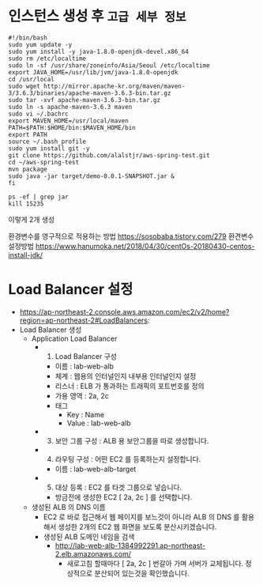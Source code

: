 # 인스턴스 생성 후 `고급 세부 정보`

~~~
#!/bin/bash
sudo yum update -y
sudo yum install -y java-1.8.0-openjdk-devel.x86_64
sudo rm /etc/localtime
sudo ln -sf /usr/share/zoneinfo/Asia/Seoul /etc/localtime
export JAVA_HOME=/usr/lib/jvm/java-1.8.0-openjdk
cd /usr/local
sudo wget http://mirror.apache-kr.org/maven/maven-3/3.6.3/binaries/apache-maven-3.6.3-bin.tar.gz
sudo tar -xvf apache-maven-3.6.3-bin.tar.gz
sudo ln -s apache-maven-3.6.3 maven
sudo vi ~/.bachrc 
export MAVEN_HOME=/usr/local/maven
PATH=$PATH:$HOME/bin:$MAVEN_HOME/bin
export PATH
source ~/.bash_profile
sudo yum install git -y
git clone https://github.com/alalstjr/aws-spring-test.git
cd ~/aws-spring-test
mvn package
sudo java -jar target/demo-0.0.1-SNAPSHOT.jar &
fi
~~~

~~~
ps -ef | grep jar
kill 15235
~~~

이렇게 2개 생성

환경변수를 영구적으로 적용하는 방법
https://sosobaba.tistory.com/279
환견변수 설정방법
https://www.hanumoka.net/2018/04/30/centOs-20180430-centos-install-jdk/

# Load Balancer 설정

- https://ap-northeast-2.console.aws.amazon.com/ec2/v2/home?region=ap-northeast-2#LoadBalancers:
- Load Balancer 생성
    - Application Load Balancer
        - 1. Load Balancer 구성
            - 이름 : lab-web-alb
            - 체계 : 웹용의 인터널인지 내부용 인터널인지 설정
            - 리스너 : ELB 가 통과하는 트래픽의 포트번호를 정의
            - 가용 영역 : 2a, 2c
            - 태그
                - Key : Name
                - Value : lab-web-alb
        - 3. 보안 그룹 구성 : ALB 용 보안그룹을 따로 생성합니다.
        - 4. 라우팅 구성 : 어떤 EC2 를 등록하는지 설정합니다.
            - 이름 : lab-web-alb-target
        - 5. 대상 등록 : EC2 를 타겟 그룹으로 넣습니다.
            - 방금전에 생성한 EC2 [ 2a, 2c ] 를 선택합니다.
    - 생성된 ALB 의 DNS 이름
        - EC2 로 바로 접근해서 웹 페이지를 보느것이 아니라 ALB 의 DNS 를 활용해서 생성한 2개의 EC2 웹 화면을 보도록 분산시키겠습니다.
        - 생성된 ALB 도메인 네임을 검색
            - http://lab-web-alb-1384992291.ap-northeast-2.elb.amazonaws.com/
                - 새로고침 할때마다 [ 2a, 2c ] 번갈아 가며 서버가 교체됩니다. 정상적으로 분산되어 있는것을 확인했습니다.